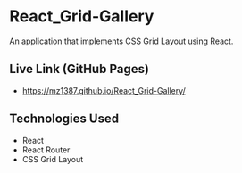 # React_Grid-Gallery

An application that implements CSS Grid Layout using React.

## Live Link (GitHub Pages)
- https://mz1387.github.io/React_Grid-Gallery/

## Technologies Used
- React
- React Router
- CSS Grid Layout